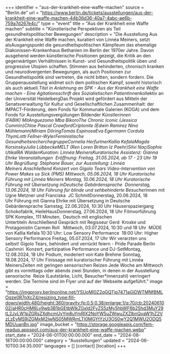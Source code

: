 +++
identifier = "aus-der-krankheit-eine-waffe-machen"
source = "Berlin.de"
url = "https://www.berlin.de/tickets/ausstellungen/aus-der-krankheit-eine-waffe-machen-44b36d36-40a7-4abc-ae6b-759a7d267e4c/"
type = "event"
title = "Aus der Krankheit eine Waffe machen"
subtitle = "Künstlerische Perspektiven als Teil gesundheitspolitischer Bewegungen"
description = "Die Ausstellung Aus der Krankheit eine Waffe machen, kuratiert von Linnéa Meiners, setzt alsAusgangspunkt die gesundheitspolitischen Kämpfeum das ehemalige Diakonissen-Krankenhaus Bethanien im Berlin der 1970er Jahre. Davon ausgehend werden künstlerische Positionen gezeigt, die Kritik an den gegenwärtigen Verhältnissen in Kunst- und Gesundheitspolitik üben und progressive Utopien schaffen. Stimmen aus behinderten, chronisch kranken und neurodivergenten Bewegungen, als auch Positionen zur Gesundheitspolitik sind vertreten, die nicht bitten, sondern fordern. Die Gruppenausstellung widmet sich dem politischen Kampf, sowohl historisch als auch aktuell.*Titel in Anlehnung an SPK - Aus der Krankheit eine Waffe machen - Eine Agitationsschrift des Sozialistischen Patient*innenkollektiv an der Universität HeidelbergDas Projekt wird gefördert aus Mitteln der Senatsverwaltung für Kultur und Gesellschaftlichen Zusammenhalt: der IMPACT-Förderung, dem Fonds für Kommunale Galerien (KOGA) und dem Fonds für Ausstellungsvergütungen Bildender Künstler*innen (FABIK) MitAnguezomo Mba BikoroThe Chronic Iconic (Jessica Cummin)Chloe Pascal CrawfordCriptonite (Edwin Ramirez  Nina Mühlemann)Miriam DöringTomás EspinosaEva Egermann  Cordula ThymLotti Fellner-WylerFeministische GesundheitsrecherchegruppeCornelia HerfurtnerKallia KefalaMagda KorsinskyJulia LübbeckeMELT (Ren Loren Britton  Iz Paehr)Silvi NaçiSophie UtikalRA WaldenKuration: Linnéa MeinersKuratorische Assistenz: Gianna Ehrke Veranstaltungen  Eröffnung: Freitag, 31.05.2024, ab 17 - 23 Uhr 19 Uhr Begrüßung: Stéphane Bauer, zur Ausstellung: Linnéa Meiners Anschließend Konzert von Gigolo Tears Video-Intervention von Power Makes us Sick (PMS) Mittwoch, 05.06.2024, 18 Uhr Kuratorische Führung mit Linnéa Meiners Montag, 10.06.2024, 18 Uhr Kuratorische Führung mit Übersetzung inDeutsche Gebärdensprache  Donnerstag, 13.06.2024, 18 Uhr Führung für blinde und sehbehinderte Besucher*innen mit Ugne Metzner und Franciska  JC SchmitDonnerstag, 20.06.2024, 18 Uhr Führung mit Gianna Ehrke mit Übersetzung in Deutsche Gebärdensprache Samstag, 22.06.2024, 10:30 Uhr Häuserspaziergang Schokofabrik, HeileHausDonnerstag, 27.06.2024, 18 Uhr Filmvorführung SPK Komplex, 111 Minuten,  Deutsch mit englischen Untertiteln Anschließend Gespräch mit Regisseur Gerd  Kroske und Protagonistin Carmen Roll   Mittwoch, 03.07.2024, 10:30 und 18 Uhr  MÜDE von Kallia Kefala 10:30 Uhr: Low Sensory Performance  18:00 Uhr: Higher Sensory Performance Freitag, 05.07.2024, 17 Uhr Wir verarzten uns selbst! Gigolo Tears, behindert und verrückt feiern - Pride Parade Berlin  Cashmiri  Konzert, partizipative Performance und DJ-SetMontag, 12.08.2024, 18 Uhr Podium, moderiert von Kate Brehme Sonntag, 18.08.2024, 17 Uhr Finissage mit kuratorischer Führung mit Linnéa MeinersZeiten mit geringen sensorischen Reizen Jede Woche am Mittwoch gibt es vormittags oder abends zwei Stunden, in denen in der Ausstellung sensorische  Reize (Lautstärke, Licht, Besucher*innenzahl) verringert werden. Die Termine sind im Flyer und auf der Webseite aufgeführt."
image = "https://imgproxy.berlinonline.net/YSUoMl0Z2qGQTjp7471aGiDWTMNfBMLOqze0R7nXcZ4/resizing_type:fill-down/width:480/height:360/gravity:fp:0.5:0.38/enlarge:1/q:70/cb:2024061002/aHR0cHM6Ly9wb3B1bGEtbWlkZGxld2FyZS5zMy5hbWF6b25hd3MuY29tL2JvLW1pZGRsZXdhcmUvYm8uYmRlX2NoYW5uZWwuZXZlbnQvaW1hZ2VzLzEyMS9iZGMxM2IwNS05MWRmLTI0MGYtYzU3OS0wY2Q1MWU2ODQ5MDUuanBn.jpg"
image_bucket = "https://storage.googleapis.com/fem-readup.appspot.com/aus-der-krankheit-eine-waffe-machen.webp"
start_date = "2024-06-01T00:00:00.000"
end_date = "2024-08-18T00:00:00.000"
category = "Ausstellungen"
updated = "2024-06-10T00:34:35.000"
languages = []
[contact]
[location]
+++